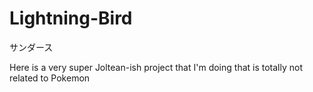 # Lightning-Bird
サンダース

Here is a very super Joltean-ish project that I'm doing that is totally not related to Pokemon
